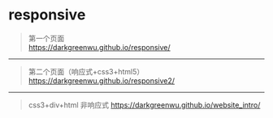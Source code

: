 # responsive

>第一个页面  
https://darkgreenwu.github.io/responsive/

------
>第二个页面（响应式+css3+html5）
 https://darkgreenwu.github.io/responsive2/
 
 ------
 >css3+div+html 非响应式
 https://darkgreenwu.github.io/website_intro/
